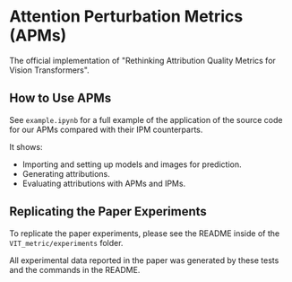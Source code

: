 # Attention Perturbation Metrics (APMs)
The official implementation of "Rethinking Attribution Quality Metrics for Vision Transformers".

## How to Use APMs
See `example.ipynb` for a full example of the application of the source code for our APMs compared with their IPM counterparts.

It shows:
<ul>
  <li>Importing and setting up models and images for prediction.</li>
  <li>Generating attributions. </li>
  <li>Evaluating attributions with APMs and IPMs.</li>
</ul>

## Replicating the Paper Experiments
To replicate the paper experiments, please see the README inside of the `VIT_metric/experiments` folder.

All experimental data reported in the paper was generated by these tests and the commands in the README.
